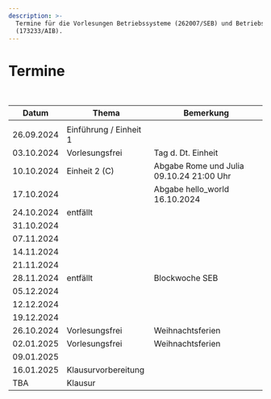 ```yaml
---
description: >-
  Termine für die Vorlesungen Betriebssysteme (262007/SEB) und Betriebssysteme
  (173233/AIB).
---
```


# Termine

​

| Datum      | Thema                  | Bemerkung                                 |
| ---------- | ---------------------- | ----------------------------------------- |
|            |                        |                                           |
| 26.09.2024 | Einführung / Einheit 1 | ​                                         |
| 03.10.2024 | Vorlesungsfrei         | ​Tag d. Dt. Einheit                       |
| 10.10.2024 | Einheit 2 (C)          | ​Abgabe Rome und Julia 09.10.24 21:00 Uhr |
| 17.10.2024 |                        | Abgabe hello\_world 16.10.2024            |
| 24.10.2024 | entfällt               | ​                                         |
| 31.10.2024 |                        | ​                                         |
| 07.11.2024 |                        | ​                                         |
| 14.11.2024 |                        | ​                                         |
| 21.11.2024 |                        | ​                                         |
| 28.11.2024 | entfällt               | Blockwoche SEB                            |
| 05.12.2024 |                        |                                           |
| 12.12.2024 |                        | ​                                         |
| 19.12.2024 |                        | ​                                         |
| 26.10.2024 | Vorlesungsfrei         | Weihnachtsferien​                         |
| 02.01.2025 | Vorlesungsfrei         | Weihnachtsferien​                         |
| 09.01.2025 |                        | ​                                         |
| 16.01.2025 | Klausurvorbereitung    | ​                                         |
| TBA        | Klausur                |                                           |

